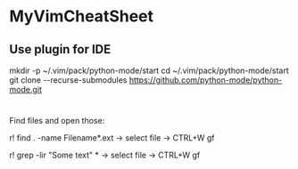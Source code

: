 # MyVimCheatSheet

## Use plugin for IDE
mkdir -p ~/.vim/pack/python-mode/start
cd ~/.vim/pack/python-mode/start
git clone --recurse-submodules https://github.com/python-mode/python-mode.git

#
Find files and open those:

r! find . -name Filename*.ext -> select file -> CTRL+W gf

r! grep -lir "Some text" * -> select file -> CTRL+W gf
